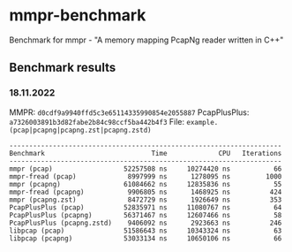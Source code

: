 # mmpr-benchmark
Benchmark for mmpr - "A memory mapping PcapNg reader written in C++"

## Benchmark results
### 18.11.2022
MMPR: `d0cdf9a9940ffd5c3e65114335990854e2055887`
PcapPlusPlus: `a7326003891b3d82fabe2b84c98ccf5ba442b4f3`
File: `example.(pcap|pcapng|pcapng.zst|pcapng.zstd)`

```
---------------------------------------------------------------------
Benchmark                           Time             CPU   Iterations
---------------------------------------------------------------------
mmpr (pcap)                  52257508 ns     10274420 ns           66
mmpr-fread (pcap)             8997999 ns      1278095 ns         1000
mmpr (pcapng)                61084662 ns     12835836 ns           55
mmpr-fread (pcapng)           9906805 ns      1468925 ns          424
mmpr (pcapng.zst)             8472729 ns      1926649 ns          353
PcapPlusPlus (pcap)          52835971 ns     11080767 ns           64
PcapPlusPlus (pcapng)        56371467 ns     12607466 ns           58
PcapPlusPlus (pcapng.zstd)    9406092 ns      2923663 ns          246
libpcap (pcap)               51586643 ns     10343324 ns           63
libpcap (pcapng)             53033134 ns     10650106 ns           66
```
